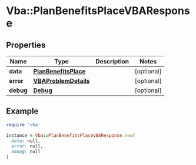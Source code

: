 # Vba::PlanBenefitsPlaceVBAResponse

## Properties

| Name | Type | Description | Notes |
| ---- | ---- | ----------- | ----- |
| **data** | [**PlanBenefitsPlace**](PlanBenefitsPlace.md) |  | [optional] |
| **error** | [**VBAProblemDetails**](VBAProblemDetails.md) |  | [optional] |
| **debug** | [**Debug**](Debug.md) |  | [optional] |

## Example

```ruby
require 'vba'

instance = Vba::PlanBenefitsPlaceVBAResponse.new(
  data: null,
  error: null,
  debug: null
)
```

